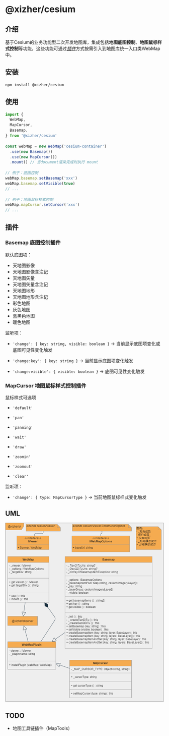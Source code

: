 # @xizher/cesium

## 介绍

基于Cesium的业务功能型二次开发地图库，集成包括**地图底图控制**、**地图鼠标样式控制**等功能，这些功能可通过<u>*插件*</u>方式按需引入到地图库统一入口类WebMap中。

## 安装

```bash
npm install @xizher/cesium
```

## 使用

```javascript
import {
  WebMap,
  MapCursor,
  Basemap,
} from '@xizher/cesium'

const webMap = new WebMap('cesium-container')
  .use(new Basemap())
  .use(new MapCursor())
  .mount() // 当document渲染完成时执行 mount

// 例子：底图控制
webMap.basemap.setBasemap('xxx')
webMap.basemap.setVisible(true)
// ...

// 例子：地图鼠标样式控制
webMap.mapCursor.setCursor('xxx')
// ...
```

## 插件

### Basemap 底图控制插件

默认底图项：

- 天地图影像
- 天地图影像含注记
- 天地图矢量
- 天地图矢量含注记
- 天地图地形
- 天地图地形含注记
- 彩色地图
- 灰色地图
- 蓝黑色地图
- 暖色地图

监听项：

-  `'change': { key: string, visible: boolean }` → 当前显示底图项变化或底图可见性变化触发

-  `'change:key': { key: string }` → 当前显示底图项变化触发

-  `'change:visible': { visible: boolean }` → 底图可见性变化触发

### MapCursor 地图鼠标样式控制插件

鼠标样式可选项

- `'default'`

- `'pan'`

- `'panning'`

- `'wait'`

- `'draw'`

- `'zoomin'`

- `'zoomout'`

- `'clear'`

监听项：

-  `'change': { type: MapCursorType }` → 当前地图鼠标样式变化触发

## UML

![基于业务功能型的地图API二次开发UML](基于业务功能型的地图API二次开发UML.png)

## TODO

- 地图工具链插件（MapTools）
